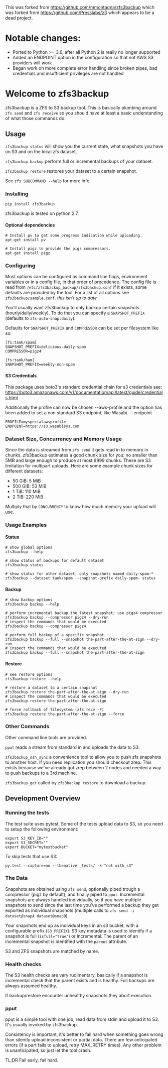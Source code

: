 <!-- # zfs3backup [![Build Status](https://travis-ci.org/PressLabs/zfs3backup.svg)](https://travis-ci.org/PressLabs/zfs3backup)
 -->
This was forked from https://github.com/mmontagna/zfs3backup which was forked from https://github.com/Presslabs/z3 which appears to be a dead project.

# Notable changes:
* Ported to Python >= 3.6, after all Python 2 is really no longer supported
* Added an ENDPOINT option in the configuration so that not AWS S3 providers will work
* Began work on more complete error handling since broken pipes, bad credentials and insufficient privileges are not handled

# Welcome to zfs3backup

zfs3backup is a ZFS to S3 backup tool. This is basically plumbing around `zfs send` and `zfs receive`
so you should have at least a basic understanding of what those commands do.


## Usage
`zfs3backup status` will show you the current state, what snapshots you have on S3 and on the local
zfs dataset.

`zfs3backup backup` perform full or incremental backups of your dataset.

`zfs3backup restore` restores your dataset to a certain snapshot.

See `zfs SUBCOMMAND --help` for more info.

### Installing
`pip install zfs3backup`

zfs3backup is tested on python 2.7.

#### Optional dependencies
```
# Install pv to get some progress indication while uploading.
apt-get install pv

# Install pigz to provide the pigz compressors.
apt-get install pigz
```

### Configuring
Most options can be configured as command line flags, environment variables or in a config file,
in that order of precedence.
The config file is read from `/etc/zfs3backup_backup/zfs3backup.conf` if it exists, some defaults are provided by the tool.
For a list of all options see `zfs3backup/sample.conf`.  *this isn't up to date*

You'll usually want zfs3backup to only backup certain snapshots (hourly/daily/weekly).
To do that you can specify a `SNAPSHOT_PREFIX` (defaults to `zfs-auto-snap:daily`).

Defaults for `SNAPSHOT_PREFIX` and `COMPRESSOR` can be set per filesystem like so:
```
[fs:tank/spam]
SNAPSHOT_PREFIX=delicious-daily-spam
COMPRESSOR=pigz4

[fs:tank/ham]
SNAPSHOT_PREFIX=weekly-non-spam
```

#### S3 Credentials

This package uses boto3's standard credential chain for s3 credentials see: https://boto3.amazonaws.com/v1/documentation/api/latest/guide/credentials.html

Additionally the profile can now be chosen --aws-profile and the option has been added to
set a non standard S3 endpoint, like Wasabi.  --endpoint

```
PROFILE=myspecialawsprofile
ENDPOINT=https://s3.wasabisys.com

```
### Dataset Size, Concurrency and Memory Usage
Since the data is streamed from `zfs send` it gets read in to memory in chunks.
zfs3backup estimates a good chunk size for you: no smaller than 5MB and large enough
to produce at most 9999 chunks. These are S3 limitation for multipart uploads.
Here are some example chunk sizes for different datasets:
 * 50 GiB: 5 MiB
 * 500 GIB: 53 MiB
 * 1 TiB: 110 MiB
 * 2 TiB: 220 MiB

Multiply that by `CONCURRENCY` to know how much memory your upload will use.

### Usage Examples

#### Status
```
# show global options
zfs3backup --help

# show status of backups for default dataset
zfs3backup status

# show status for other dataset; only snapshots named daily-spam-*
zfs3backup --dataset tank/spam --snapshot-prefix daily-spam- status
```

#### Backup
```
# show backup options
zfs3backup backup --help

# perform incremental backup the latest snapshot; use pigz4 compressor
zfs3backup backup --compressor pigz4 --dry-run
# inspect the commands that would be executed
zfs3backup backup --compressor pigz4

# perform full backup of a specific snapshot
zfs3backup backup --full --snapshot the-part-after-the-at-sign --dry-run
# inspect the commands that would be executed
zfs3backup backup --full --snapshot the-part-after-the-at-sign
```

#### Restore
```
# see restore options
zfs3backup restore --help

# restore a dataset to a certain snapshot
zfs3backup restore the-part-after-the-at-sign --dry-run
# inspect the commands that would be executed
zfs3backup restore the-part-after-the-at-sign

# force rollback of filesystem (zfs recv -F)
zfs3backup restore the-part-after-the-at-sign --force
```

### Other Commands
Other command line tools are provided.

`pput` reads a stream from standard in and uploads the data to S3.

`zfs3backup_ssh_sync` a convenience tool to allow you to push zfs snapshots to another host.
If you need replication you should checkout zrep. This exists because we've already
got zrep between 2 nodes and needed a way to push backups to a 3rd machine.

`zfs3backup_get` called by `zfs3backup restore` to download a backup.

## Development Overview
### Running the tests
The test suite uses pytest.
Some of the tests upload data to S3, so you need to setup the following environment:
```
export S3_KEY_ID=""
export S3_SECRET=""
export BUCKET="mytestbucket"
```

To skip tests that use S3:
```
py.test --capture=no --tb=native _tests/ -k "not with_s3"
```

### The Data
Snapshots are obtained using `zfs send`, optionally piped trough a compressor (pigz by default),
and finally piped to `pput`.
Incremental snapshots are always handled individually, so if you have multiple snapshots to send
since the last time you've performed a backup they get exported as individual snapshots
(multiple calls to `zfs send -i dataset@snapA dataset@snapB`).

Your snapshots end up as individual keys in an s3 bucket, with a configurable prefix (`S3_PREFIX`).
S3 key metadata is used to identify if a snapshot is full (`isfull="true"`) or incremental.
The parent of an incremental snapshot is identified with the `parent` attribute.

S3 and ZFS snapshots are matched by name.

### Health checks
The S3 health checks are very rudimentary, basically if a snapshot is incremental check
that the parent exists and is healthy. Full backups are always assumed healthy.

If backup/restore encounter unhealthy snapshots they abort execution.

### pput
pput is a simple tool with one job, read data from stdin and upload it to S3.
It's usually invoked by zfs3backup.

Consistency is important, it's better to fail hard when something goes wrong
than silently upload inconsistent or partial data.
There are few anticipated errors (if a part fails to upload, retry MAX_RETRY times).
Any other problem is unanticipated, so just let the tool crash.

TL;DR Fail early, fail hard.
